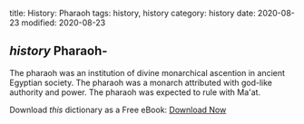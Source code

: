 title: History: Pharaoh
tags: history, history
category: history
date: 2020-08-23
modified: 2020-08-23

## _history_  Pharaoh-
The pharaoh was an institution of divine monarchical
  ascention in ancient Egyptian society.  The pharaoh was a monarch
  attributed with god-like authority and power.  The pharaoh was
  expected to rule with   Ma'at.


Download *this* dictionary as a Free eBook: [Download Now]({static}static/CairnsHistoryDictionary.pdf)

